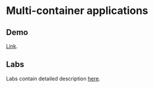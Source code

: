 # Multi-container applications

## Demo

[Link](https://github.com/TomasTomecek/open-house-2016-demo).

## Labs

Labs contain detailed description [here](https://github.com/swa-fel/03-multi-container-apps/tree/master/jax-rs-app).

